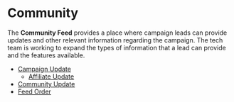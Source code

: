 # Community

The **Community Feed** provides a place where campaign leads can provide updates and other relevant information regarding the campaign. The tech team is working to expand the types of information that a lead can provide and the features available.

* [Campaign Update](campaign-update.md)
  * [Affiliate Update](campaign-update.md#affiliate-update)
* [Community Update](community-update.md)
* [Feed Order](feed-order.md)
